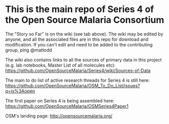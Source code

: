 # This is the main repo of Series 4 of the Open Source Malaria Consortium

The "Story so Far" is on the wiki (see tab above). The wiki may be edited by anyone, and all the associated files are in this repo for download and modification. If you can't edit and need to be added to the contributing group, ping @mattodd

The wiki also contains links to all the sources of primary data in this project (e.g. lab notebooks, Master List of all molecules etc): https://github.com/OpenSourceMalaria/Series4/wiki/Sources-of-Data

The main to do list of active research threads for Series 4 is still here: https://github.com/OpenSourceMalaria/OSM_To_Do_List/issues?q=is%3Aopen

The first paper on Series 4 is being assembled here: https://github.com/OpenSourceMalaria/OSMSeries4Paper1

OSM's landing page: http://opensourcemalaria.org/


